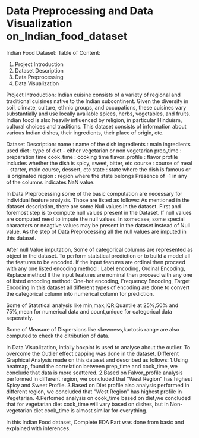 # Data Preprocessing and Data Visualization on_Indian_food_dataset

Indian Food Dataset:
Table of Content:
1. Project Introduction
2. Dataset Description
3. Data Preprocessing
4. Data Visualization

Project Introduction:
    Indian cuisine consists of a variety of regional and traditional cuisines native to the Indian subcontinent. 
    Given the diversity in soil, climate, culture, ethnic groups, and occupations, these cuisines vary substantially and use locally available spices, herbs, vegetables, and 
    fruits. Indian food is also heavily influenced by religion, in particular Hinduism, cultural choices and traditions.
    This dataset consists of information about various Indian dishes, their ingredients, their place of origin, etc.
    
Dataset Description:
    name : name of the dish
    ingredients : main ingredients used
    diet : type of diet - either vegetarian or non vegetarian
    prep_time : preparation time
    cook_time : cooking time
    flavor_profile : flavor profile includes whether the dish is spicy, sweet, bitter, etc
    course : course of meal - starter, main course, dessert, etc
    state : state where the dish is famous or is originated
    region : region where the state belongs
    Presence of -1 in any of the columns indicates NaN value.

In Data Preprocessing some of the basic computation are necessary for individual feature analysis. Those are listed as follows:
    As mentioned in the dataset description, there are some Null values in the dataset. First and foremost step is to compute null values present in the Dataset. If null values are
    computed need to impute the null values. In somecase, some special characters or neagtive values may be present in the dataset instead of Null value. 
    As the step of Data Preprocessing all the null values are imputed in this dataset.
    
After null Value imputation, Some of categorical columns are represented as object in the dataset. To perform statstical prediction or to build a model all the features to be encoded.
If the input features are ordinal then proceed with any one listed encoding method : Label encoding, Ordinal Encoding, Replace method
If the input features are nominal then proceed with any one of listed encoding method: One-hot encoding, Frequency Encoding, Target Encoding
In this dataset all different types of encoding are done to convert the categorical column into numerical column for prediction.

Some of Statstical analysis like min,max,IQR,Quantile at 25%,50% and 75%,mean for numerical data and count,unique for categorical data seperately.

Some of Measure of Dispersions like skewness,kurtosis range are also computed to check the ditribution of data.

In Data Visualization, intially boxplot is used to analyse about the outlier. To overcome the Outlier effect capping was done in the dataset.
Different Graphical Analysis made on this dataset and described as follows:
1.Using heatmap, found the correlation between prep_time and cook_time, we conclude that data is more scattered.
2.Based on Falvor_profile analysis performed in different region, we concluded that "West Region" has highest Spicy and Sweet Profile.
3.Based on Diet profile also analysis performed in different region, we concluded that "West Region" has highest profile in Vegetarian.
4.Perfomed analysis on cook_time based on diet,we concluded that for vegetarian diet cook_time will vary based on dishes, 
  but in Non-vegetarian diet cook_time is almost similar for everything.
  
In this Indian Food dataset, Complete EDA Part was done from basic and explained with inferences.
